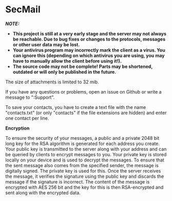 # SecMail

***NOTE:***
  - **This project is still at a very early stage and the server may not always be reachable. Due to bug fixes or changes to the protocols, messages or other user data may be lost.**
  - **Your antivirus program may incorrectly mark the client as a virus. You can ignore this (depending on which antivirus you are using, you may have to manually allow the client before using it!).**
  - **The source code may not be complete! Parts may be shortened, outdated or will only be published in the future.**

The size of attachments is limited to 32 mib.

If you have any questions or problems, open an issue on Github or write a message to ":Support".

To save your contacts, you have to create a text file with the name "contacts.txt" (or only "contacts" if the file extensions are hidden) and enter one contact per line.

**Encryption**

To ensure the security of your messages, a public and a private 2048 bit long key for the RSA algorithm is generated for each address you create. Your public key is transmitted to the server along with your address and can be queried by clients to encrypt messages to you. Your private key is stored locally on your device and is used to decrypt the messages. To ensure that the sent message also comes from the specified sender, the message is digitally signed. The private key is used for this. Once the server receives the message, it verifies the signature using the public key and discards the message if the signature is incorrect. The content of the message is encrypted with AES 256 bit and the key for this is then RSA-encrypted and sent along with the encrypted data.
